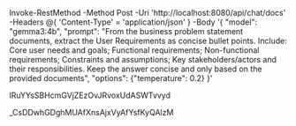 

Invoke-RestMethod -Method Post -Uri 'http://localhost:8080/api/chat/docs' -Headers @{ 'Content-Type' = 'application/json' } -Body '{
"model": "gemma3:4b",
"prompt": "From the business problem statement documents, extract the User Requirements as concise bullet points. Include: Core user needs and goals; Functional requirements; Non-functional requirements; Constraints and assumptions; Key stakeholders/actors and their responsibilities. Keep the answer concise and only based on the provided documents",
"options": {"temperature": 0.2}
}'


lRuYYsSBHcmGVjZEzOvJRvoxUdASWTvvyd

_CsDDwhGDghMUAfXnsAjxVyAfYsfKyQAlzM

